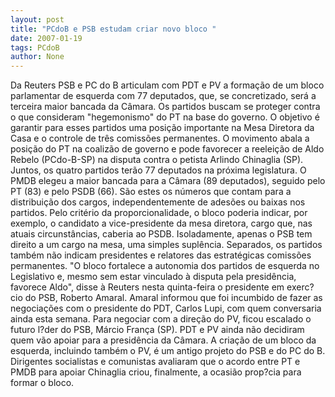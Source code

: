 ```yaml
---
layout: post
title: "PCdoB e PSB estudam criar novo bloco "
date: 2007-01-19
tags: PCdoB
author: None
---
```

Da Reuters
PSB e PC do B articulam com PDT e PV a formação de um bloco parlamentar de esquerda com 77 deputados, que, se concretizado, será a terceira maior bancada da Câmara. Os partidos buscam se proteger contra o que consideram \"hegemonismo\" do PT na base do governo.
O objetivo é garantir para esses partidos uma posição importante na Mesa Diretora da Casa e o controle de três comissões permanentes. O movimento abala a posição do PT na coalizão de governo e pode favorecer a reeleição de Aldo Rebelo (PCdo-B-SP) na disputa contra o petista Arlindo Chinaglia (SP).
Juntos, os quatro partidos terão 77 deputados na próxima legislatura. O PMDB elegeu a maior bancada para a Câmara (89 deputados), seguido pelo PT (83) e pelo PSDB (66). São estes os números que contam para a distribuição dos cargos, independentemente de adesões ou baixas nos partidos.
Pelo critério da proporcionalidade, o bloco poderia indicar, por exemplo, o candidato a vice-presidente da mesa diretora, cargo que, nas atuais circunstâncias, caberia ao PSDB. Isoladamente, apenas o PSB tem direito a um cargo na mesa, uma simples suplência. Separados, os partidos também não indicam presidentes e relatores das estratégicas comissões permanentes.
\"O bloco fortalece a autonomia dos partidos de esquerda no Legislativo e, mesmo sem estar vinculado à disputa pela presidência, favorece Aldo\", disse à Reuters nesta quinta-feira o presidente em exerc?cio do PSB, Roberto Amaral.
Amaral informou que foi incumbido de fazer as negociações com o presidente do PDT, Carlos Lupi, com quem conversaria ainda esta semana. Para negociar com a direção do PV, ficou escalado o futuro l?der do PSB, Márcio França (SP). PDT e PV ainda não decidiram quem vão apoiar para a presidência da Câmara.
A criação de um bloco da esquerda, incluindo também o PV, é um antigo projeto do PSB e do PC do B. Dirigentes socialistas e comunistas avaliaram que o acordo entre PT e PMDB para apoiar Chinaglia criou, finalmente, a ocasião prop?cia para formar o bloco. 